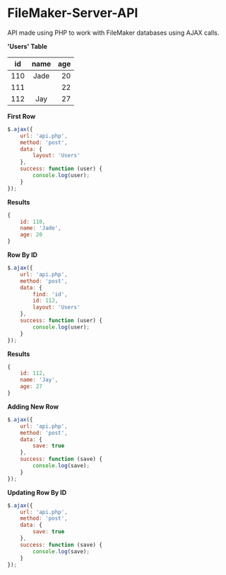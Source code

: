 # FileMaker-Server-API

API made using PHP to work with FileMaker databases using AJAX calls.

__'Users' Table__

| id       | name      | age    |
| -------- |:---------:| ------:|
| 110      | Jade      | 20     |
| 111      |           | 22     |
| 112      | Jay       | 27     |


__First Row__
```js
$.ajax({
    url: 'api.php',
    method: 'post',
    data: {
        layout: 'Users'
    },
    success: function (user) {
        console.log(user);
    }
});
```

__Results__
```js
{
    id: 110,
    name: 'Jade',
    age: 20
}
```

__Row By ID__
```js
$.ajax({
    url: 'api.php',
    method: 'post',
    data: {
        find: 'id',
        id: 112,
        layout: 'Users'
    },
    success: function (user) {
        console.log(user);
    }
});
```

__Results__
```js
{
    id: 112,
    name: 'Jay',
    age: 27
}
```

__Adding New Row__
```js
$.ajax({
    url: 'api.php',
    method: 'post',
    data: {
        save: true
    },
    success: function (save) {
        console.log(save);
    }
});
```

__Updating Row By ID__
```js
$.ajax({
    url: 'api.php',
    method: 'post',
    data: {
        save: true
    },
    success: function (save) {
        console.log(save);
    }
});
```